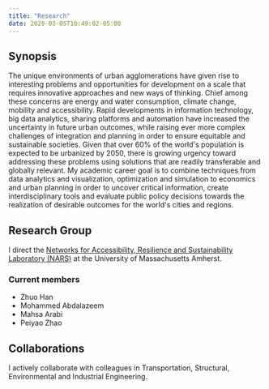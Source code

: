 ```yaml
---
title: "Research"
date: 2020-03-05T10:49:02-05:00
---
```



## Synopsis
The unique environments of urban agglomerations have given rise to interesting problems and opportunities for development on a scale that requires innovative approaches and new ways of thinking. Chief among these concerns are energy and water consumption, climate change, mobility and accessibility. Rapid developments in information technology, big data analytics, sharing platforms and automation have increased the uncertainty in future urban outcomes, while raising ever more complex challenges of integration and planning in order to ensure equitable and sustainable societies. Given that over 60% of the world's population is expected to be urbanized by 2050, there is growing urgency toward addressing these problems using solutions that are readily transferable and globally relevant. My academic career goal is to combine techniques from data analytics and visualization, optimization and simulation to economics and urban planning in order to uncover critical information, create interdisciplinary tools and evaluate public policy decisions towards the realization of desirable outcomes for the world's cities and regions.

## Research Group
I direct the [Networks for Accessibility, Resilience and Sustainability Laboratory (NARS)](https://narslab.org/) at the University of Massachusetts Amherst.

### Current members
- Zhuo Han
- Mohammed Abdalazeem
- Mahsa Arabi
- Peiyao Zhao

## Collaborations
I actively collaborate with colleagues in Transportation, Structural, Environmental and Industrial Engineering.
